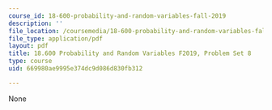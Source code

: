 ```yaml
---
course_id: 18-600-probability-and-random-variables-fall-2019
description: ''
file_location: /coursemedia/18-600-probability-and-random-variables-fall-2019/669980ae9995e374dc9d086d830fb312_MIT18_600F19_Pset8.pdf
file_type: application/pdf
layout: pdf
title: 18.600 Probability and Random Variables F2019, Problem Set 8
type: course
uid: 669980ae9995e374dc9d086d830fb312

---
```

None